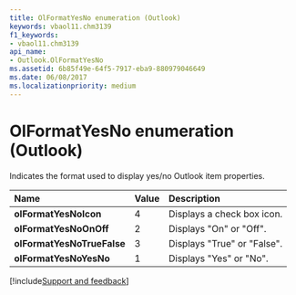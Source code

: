 ```yaml
---
title: OlFormatYesNo enumeration (Outlook)
keywords: vbaol11.chm3139
f1_keywords:
- vbaol11.chm3139
api_name:
- Outlook.OlFormatYesNo
ms.assetid: 6b85f49e-64f5-7917-eba9-880979046649
ms.date: 06/08/2017
ms.localizationpriority: medium
---
```



# OlFormatYesNo enumeration (Outlook)

Indicates the format used to display yes/no Outlook item properties.



|Name|Value|Description|
|:-----|:-----|:-----|
| **olFormatYesNoIcon**|4|Displays a check box icon.|
| **olFormatYesNoOnOff**|2|Displays "On" or "Off".|
| **olFormatYesNoTrueFalse**|3|Displays "True" or "False".|
| **olFormatYesNoYesNo**|1|Displays "Yes" or "No".|

[!include[Support and feedback](~/includes/feedback-boilerplate.md)]